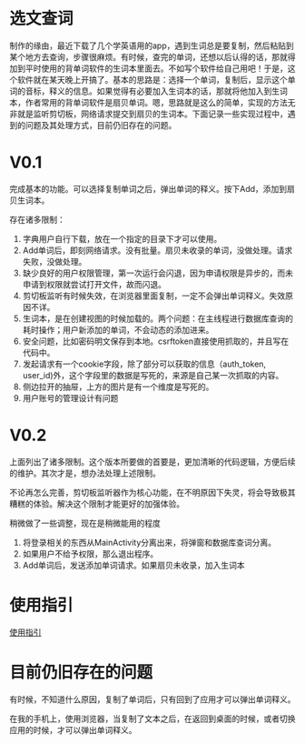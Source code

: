 # 选文查词

制作的缘由，最近下载了几个学英语用的app，遇到生词总是要复制，然后粘贴到某个地方去查询，步骤很麻烦。有时候，查完的单词，还想以后认得的话，那就得加到平时使用的背单词软件的生词本里面去。不如写个软件给自己用吧！于是，这个软件就在某天晚上开搞了。基本的思路是：选择一个单词，复制后，显示这个单词的音标，释义的信息。如果觉得有必要加入生词本的话，那就将他加入到生词本，作者常用的背单词软件是扇贝单词。嗯，思路就是这么的简单，实现的方法无非就是监听剪切板，网络请求提交到扇贝的生词本。下面记录一些实现过程中，遇到的问题及其处理方式，目前仍旧存在的问题。

# V0.1

完成基本的功能。可以选择复制单词之后，弹出单词的释义。按下Add，添加到扇贝生词本。

存在诸多限制：

1. 字典用户自行下载，放在一个指定的目录下才可以使用。
2. Add单词后，即刻网络请求。没有批量。扇贝未收录的单词，没做处理。请求失败，没做处理。
3. 缺少良好的用户权限管理，第一次运行会闪退，因为申请权限是异步的，而未申请到权限就尝试打开文件，故而闪退。
4. 剪切板监听有时候失效，在浏览器里面复制，一定不会弹出单词释义。失效原因不详。
5. 生词本，是在创建视图的时候加载的。两个问题：在主线程进行数据库查询的耗时操作；用户新添加的单词，不会动态的添加进来。
6. 安全问题，比如密码明文保存到本地。csrftoken直接使用抓取的，并且写在代码中。
7. 发起请求有一个cookie字段，除了部分可以获取的信息（auth_token, user_id)外，这个字段里的数据是写死的，来源是自己某一次抓取的内容。
8. 侧边拉开的抽屉，上方的图片是有一个维度是写死的。
9. 用户账号的管理设计有问题

# V0.2

上面列出了诸多限制。这个版本所要做的首要是，更加清晰的代码逻辑，方便后续的维护。其次才是，想办法处理上述限制。

不论再怎么完善，剪切板监听器作为核心功能，在不明原因下失灵，将会导致极其糟糕的体验。解决这个限制才能更好的加强体验。

稍微做了一些调整，现在是稍微能用的程度

1. 将登录相关的东西从MainActivity分离出来，将弹窗和数据库查词分离。
2. 如果用户不给予权限，那么退出程序。
3. Add单词后，发送添加单词请求。如果扇贝未收录，加入生词本

# 使用指引

[使用指引](./user-guide)

# 目前仍旧存在的问题

有时候，不知道什么原因，复制了单词后，只有回到了应用才可以弹出单词释义。

在我的手机上，使用浏览器，当复制了文本之后，在返回到桌面的时候，或者切换应用的时候，才可以弹出单词释义。